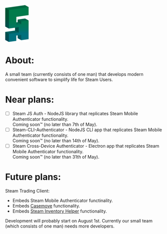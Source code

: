 <img src="https://raw.githubusercontent.com/steam-trading-utils/extra-stuff/0abfbf107a4f3a0fd07d62a7cd8bb0fe8699147d/logos/steam-trading-utils.svg" width="75px">

# About:
A small team (currently consists of one man) that develops modern convenient software to simplify life for Steam Users.

# Near plans:
- [ ] Steam JS Auth - NodeJS library that replicates Steam Mobile Authenticator functionality.<br>Coming soon™ (no later than 7th of May).
- [ ] Steam-CLI-Authenticator - NodeJS CLI app that replicates Steam Mobile Authenticator functionality.<br>Coming soon™ (no later than 14th of May).
- [ ] Steam Cross-Device Authenticator - Electron app that replicates Steam Mobile Authenticator functionality.<br>Coming soon™ (no later than 31th of May).

# Future plans:
Steam Trading Client:
* Embeds Steam Mobile Authenticator functinality.
* Embeds [Casemove](https://github.com/nombersDev/casemove) functionality.
* Embeds [Steam Inventory Helper](https://steaminventoryhelper.com/) functionality.

Development will probably start on August 1st. Currently our small team (which consists of one man) needs more developers.